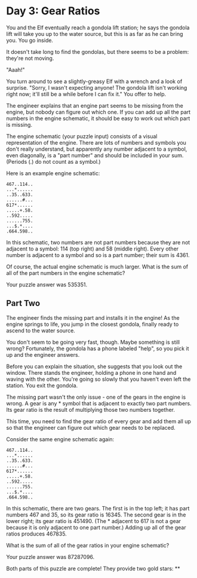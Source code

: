 # Day 3: Gear Ratios

You and the Elf eventually reach a gondola lift station; he says the gondola lift will take you up to the water source, 
but this is as far as he can bring you. You go inside.

It doesn't take long to find the gondolas, but there seems to be a problem: they're not moving.

"Aaah!"

You turn around to see a slightly-greasy Elf with a wrench and a look of surprise. "Sorry, I wasn't expecting anyone! 
The gondola lift isn't working right now; it'll still be a while before I can fix it." You offer to help.

The engineer explains that an engine part seems to be missing from the engine, but nobody can figure out which one. 
If you can add up all the part numbers in the engine schematic, it should be easy to work out which part is missing.

The engine schematic (your puzzle input) consists of a visual representation of the engine. 
There are lots of numbers and symbols you don't really understand, but apparently any number adjacent to a symbol, 
even diagonally, is a "part number" and should be included in your sum. (Periods (.) do not count as a symbol.)

Here is an example engine schematic:
```
467..114..
...*......
..35..633.
......#...
617*......
.....+.58.
..592.....
......755.
...$.*....
.664.598..
```
In this schematic, two numbers are not part numbers because they are not adjacent to a symbol: 114 (top right) and 58 (middle right). 
Every other number is adjacent to a symbol and so is a part number; their sum is 4361.

Of course, the actual engine schematic is much larger. What is the sum of all of the part numbers in the engine schematic?

Your puzzle answer was 535351.

## Part Two

The engineer finds the missing part and installs it in the engine! 
As the engine springs to life, you jump in the closest gondola, finally ready to ascend to the water source.

You don't seem to be going very fast, though. Maybe something is still wrong? Fortunately, 
the gondola has a phone labeled "help", so you pick it up and the engineer answers.

Before you can explain the situation, she suggests that you look out the window. 
There stands the engineer, holding a phone in one hand and waving with the other. 
You're going so slowly that you haven't even left the station. You exit the gondola.

The missing part wasn't the only issue - one of the gears in the engine is wrong. 
A gear is any * symbol that is adjacent to exactly two part numbers. 
Its gear ratio is the result of multiplying those two numbers together.

This time, you need to find the gear ratio of every gear and add them all up so that the engineer can figure out 
which gear needs to be replaced.

Consider the same engine schematic again:
```
467..114..
...*......
..35..633.
......#...
617*......
.....+.58.
..592.....
......755.
...$.*....
.664.598..
```
In this schematic, there are two gears. The first is in the top left; it has part numbers 467 and 35, 
so its gear ratio is 16345. 
The second gear is in the lower right; its gear ratio is 451490. 
(The * adjacent to 617 is not a gear because it is only adjacent to one part number.) 
Adding up all of the gear ratios produces 467835.

What is the sum of all of the gear ratios in your engine schematic?

Your puzzle answer was 87287096.

Both parts of this puzzle are complete! They provide two gold stars: **
